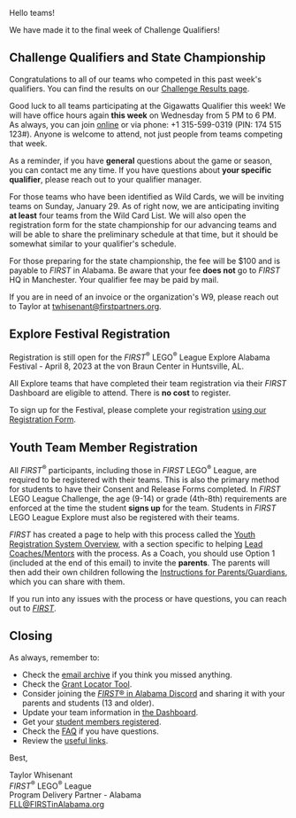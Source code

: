 Hello teams!

We have made it to the final week of Challenge Qualifiers!

## Challenge Qualifiers and State Championship

Congratulations to all of our teams who competed in this past week's qualifiers. You can find the results on our [Challenge Results page](https://github.com/drewwhis/alabama-first-lego-league/blob/main/2022-2023/challenge-results.md).

Good luck to all teams participating at the Gigawatts Qualifier this week! We will have office hours again **this week** on Wednesday from 5 PM to 6 PM. As always, you can join [online](https://meet.google.com/mso-yhrn-brp) or via phone: +1 315-599-0319 (PIN: 174 515 123#). Anyone is welcome to attend, not just people from teams competing that week.

As a reminder, if you have **general** questions about the game or season, you can contact me any time. If you have questions about **your specific qualifier**, please reach out to your qualifier manager.

For those teams who have been identified as Wild Cards, we will be inviting teams on Sunday, January 29. As of right now, we are anticipating inviting **at least** four teams from the Wild Card List. We will also open the registration form for the state championship for our advancing teams and will be able to share the preliminary schedule at that time, but it should be somewhat similar to your qualifier's schedule. 

For those preparing for the state championship, the fee will be \$100 and is payable to *FIRST* in Alabama. Be aware that your fee **does not** go to *FIRST* HQ in Manchester. Your qualifier fee may be paid by mail.

If you are in need of an invoice or the organization's W9, please reach out to Taylor at twhisenant@firstpartners.org.


## Explore Festival Registration

Registration is still open for the *FIRST*<sup>&reg;</sup> LEGO<sup>&reg;</sup> League Explore Alabama Festival - April 8, 2023 at the von Braun Center in Huntsville, AL.

All Explore teams that have completed their team registration via their *FIRST* Dashboard are eligible to attend. There is **no cost** to register.

To sign up for the Festival, please complete your registration [using our Registration Form](https://forms.office.com/r/LgHNNegNMe).


## Youth Team Member Registration

All *FIRST*<sup>&reg;</sup> participants, including those in *FIRST* LEGO<sup>&reg;</sup> League, are required to be registered with their teams. This is also the primary method for students to have their Consent and Release Forms completed. In *FIRST* LEGO League Challenge, the age (9-14) or grade (4th-8th) requirements are enforced at the time the student **signs up** for the team. Students in *FIRST* LEGO League Explore must also be registered with their teams.

*FIRST* has created a page to help with this process called the [Youth Registration System Overview](https://www.firstinspires.org/resource-library/youth-registration-system), with a section specific to helping [Lead Coaches/Mentors](https://www.firstinspires.org/resource-library/youth-registration-system#LeadCoachMentor) with the process. As a Coach, you should use Option 1 (included at the end of this email) to invite the **parents**. The parents will then add their own children following the [Instructions for Parents/Guardians](https://www.firstinspires.org/resource-library/youth-registration-system#parents), which you can share with them.

If you run into any issues with the process or have questions, you can reach out to [*FIRST*](mailto:firstteammembers@firstinspires.org?subject=Youth%20Registration%20System).


## Closing

As always, remember to:
- Check the [email archive](https://github.com/drewwhis/alabama-first-lego-league/tree/main/2022-2023/email-blasts) if you think you missed anything.
- Check the [Grant Locator Tool](https://www.firstinspires.org/robotics/team-grants).
- Consider joining the [*FIRST*&reg; in Alabama Discord](http://discord.gg/XfurbWERQ8) and sharing it with your parents and students (13 and older).
- Update your team information in [the Dashboard](https://my.firstinspires.org/Dashboard/).
- Get your [student members registered](https://www.firstinspires.org/resource-library/youth-registration-system).
- Check the [FAQ](https://github.com/drewwhis/alabama-first-lego-league/wiki/Frequently-Asked-Questions) if you have questions.
- Review the [useful links](https://github.com/drewwhis/alabama-first-lego-league/wiki/Useful-Links).


Best,
<p>
  Taylor Whisenant<br />
  <i>FIRST</i><sup>&reg;</sup> LEGO<sup>&reg;</sup> League<br />
  Program Delivery Partner - Alabama<br >
  <a href="mailto:fll@firstinalabama.org">FLL@FIRSTinAlabama.org</a>
</p>